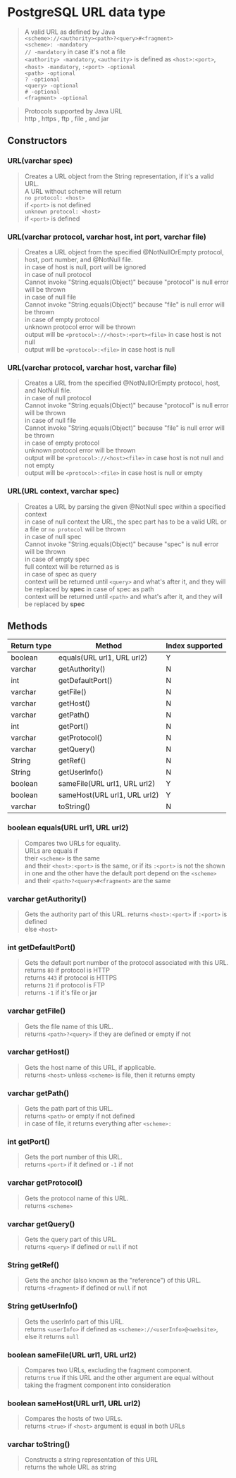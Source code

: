 # PostgreSQL URL data type

> A valid URL as defined by Java \
> `<scheme>://<authority><path>?<query>#<fragment>`  
> `<scheme>: -mandatory`  
> `// -mandatory` in case it's not a file  
> `<authority> -mandatory`, `<authority>` is defined as `<host>:<port>`, `<host> -mandatory`, `:<port> -optional`  
> `<path> -optional`  
> `? -optional`  
> `<query> -optional`  
> `# -optional`  
> `<fragment> -optional` 

> Protocols supported by Java URL  
> http , https , ftp , file , and jar

## Constructors

### URL(varchar spec)
> Creates a URL object from the String representation, if it's a valid URL. \
> A URL without scheme will return  
> `no protocol: <host>` \
> if `<port>` is not defined \
> `unknown protocol: <host>` \
> if `<port>` is defined

### URL(varchar protocol, varchar host, int port, varchar file)
> Creates a URL object from the specified @NotNullOrEmpty protocol, host, port number, and @NotNull file.  
> in case of host is null, port will be ignored  
> in case of null protocol  
> Cannot invoke "String.equals(Object)" because "protocol" is null error will be thrown  
> in case of null file  
> Cannot invoke "String.equals(Object)" because "file" is null error will be thrown  
> in case of empty protocol  
> unknown protocol error will be thrown  
> output will be `<protocol>://<host>:<port><file>` in case host is not null  
> output will be `<protocol>:<file>` in case host is null

### URL(varchar protocol, varchar host, varchar file)
> Creates a URL from the specified @NotNullOrEmpty protocol, host, and NotNull file.  
> in case of null protocol  
> Cannot invoke "String.equals(Object)" because "protocol" is null error will be thrown  
> in case of null file  
> Cannot invoke "String.equals(Object)" because "file" is null error will be thrown  
> in case of empty protocol  
> unknown protocol error will be thrown  
> output will be `<protocol>://<host><file>` in case host is not null and not empty  
> output will be `<protocol>:<file>` in case host is null or empty

### URL(URL context, varchar spec)
> Creates a URL by parsing the given @NotNull spec within a specified context  
> in case of null context the URL, the spec part has to be a valid URL or a file or `no protocol` will be thrown  
> in case of null spec  
> Cannot invoke "String.equals(Object)" because "spec" is null error will be thrown  
> in case of empty spec  
> full context will be returned as is   
> in case of spec as query  
> context will be returned until `<query>` and what's after it, and they will be replaced by **spec**
> in case of spec as path  
> context will be returned until `<path>` and what's after it, and they will be replaced by **spec** 

## Methods

| Return type | Method | Index supported |
| ----------- | ----------- | ----------- |
| boolean | equals(URL url1, URL url2) | Y |
| varchar | getAuthority() | N |
| int | getDefaultPort() | N |
| varchar | getFile() | N |
| varchar | getHost() | N |
| varchar | getPath() | N |
| int | getPort() | N |
| varchar | getProtocol() | N |
| varchar | getQuery() | N |
| String | getRef() | N |
| String | getUserInfo() | N |
| boolean | sameFile(URL url1, URL url2) | Y |
| boolean | sameHost(URL url1, URL url2) | Y |
| varchar | toString() | N |

### boolean equals(URL url1, URL url2) 
> Compares two URLs for equality.  
> URLs are equals if  
> their `<scheme>` is the same  
> and their `<host>:<port>` is the same, or if its `:<port>` is not the shown in one and the other have the default port depend on the `<scheme>`      
> and their `<path>?<query>#<fragment>` are the same

### varchar getAuthority()
> Gets the authority part of this URL.
> returns `<host>:<port>` if `:<port>` is defined  
> else `<host>`

### int getDefaultPort()
> Gets the default port number of the protocol associated with this URL.
> returns `80` if protocol is HTTP  
> returns `443` if protocol is HTTPS  
> returns `21` if protocol is FTP  
> returns `-1` if it's file or jar 

### varchar getFile()
> Gets the file name of this URL.  
> returns `<path>?<query>` if they are defined or empty if not

### varchar getHost()
> Gets the host name of this URL, if applicable.  
> returns `<host>` unless `<scheme>` is file, then it returns empty 

### varchar getPath()
> Gets the path part of this URL.  
> returns `<path>` or empty if not defined  
> in case of file, it returns everything after `<scheme>:`

### int getPort()
> Gets the port number of this URL.  
> returns `<port>` if it defined or `-1` if not 

### varchar getProtocol()
> Gets the protocol name of this URL.  
> returns `<scheme>`

### varchar getQuery()
> Gets the query part of this URL.  
> returns `<query>` if defined or `null` if not

### String getRef()
> Gets the anchor (also known as the "reference") of this URL.  
> returns `<fragment>` if defined or `null` if not 

### String getUserInfo()
> Gets the userInfo part of this URL.  
> returns `<userInfo>` if defined as `<scheme>://<userInfo>@<website>`, else it returns `null`

### boolean sameFile(URL url1, URL url2)
> Compares two URLs, excluding the fragment component.  
> returns `true` if this URL and the other argument are equal without taking the fragment component into consideration

### boolean sameHost(URL url1, URL url2)
> Compares the hosts of two URLs.  
> returns `<true>` if `<host>` argument is equal in both URLs

### varchar toString()
> Constructs a string representation of this URL  
> returns the whole URL as string